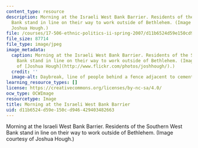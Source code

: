 ```yaml
---
content_type: resource
description: Morning at the Israeli West Bank Barrier. Residents of the Southern West
  Bank stand in line on their way to work outside of Bethlehem. (Image courtesy of
  Joshua Hough.)
file: /courses/17-506-ethnic-politics-ii-spring-2007/d11b6524d59e150cd946429403482663_17-506s07.jpg
file_size: 87714
file_type: image/jpeg
image_metadata:
  caption: Morning at the Israeli West Bank Barrier. Residents of the Southern West
    Bank stand in line on their way to work outside of Bethlehem. (Image courtesy
    of [Joshua Hough](http://www.flickr.com/photos/joshhough/).)
  credit: ''
  image-alt: Daybreak, line of people behind a fence adjacent to cement wall.
learning_resource_types: []
license: https://creativecommons.org/licenses/by-nc-sa/4.0/
ocw_type: OCWImage
resourcetype: Image
title: Morning at the Israeli West Bank Barrier
uid: d11b6524-d59e-150c-d946-429403482663
---
```

Morning at the Israeli West Bank Barrier. Residents of the Southern West Bank stand in line on their way to work outside of Bethlehem. (Image courtesy of Joshua Hough.)